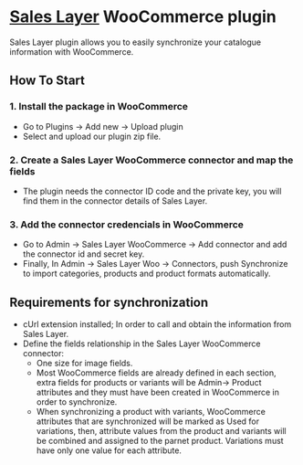 <h1><a href="https://saleslayer.com/" title="Title" rel="nofollow">Sales Layer</a> WooCommerce plugin</h1>
Sales Layer plugin allows you to easily synchronize your catalogue information with WooCommerce.

<h2>How To Start</h2>

<p>
    <h3>1. Install the package in WooCommerce</h3>
    <ul>
        <li>Go to Plugins -> Add new -> Upload plugin</li>
        <li>Select and upload our plugin zip file.</li>
    </ul>
</p>

<p>
    <h3>2. Create a Sales Layer WooCommerce connector and map the fields</h3>
    <ul>
        <li>The plugin needs the connector ID code and the private key, you will find them in the connector details of Sales Layer.</li>
    </ul>
</p>
    
<p>
    <h3>3. Add the connector credencials in WooCommerce</h3>
    <ul>
        <li>Go to Admin -> Sales Layer WooCommerce -> Add connector and add the connector id and secret key.</li>
        <li>Finally, In Admin -> Sales Layer Woo -> Connectors, push Synchronize to import categories, products and product formats automatically.</li>
    </ul>
</p>

<p>
    <h2>Requirements for synchronization</h2>
    <ul>
        <li>cUrl extension installed; In order to call and obtain the information from Sales Layer.</li>
        <li>Define the fields relationship in the Sales Layer WooCommerce connector:
            <ul>
                <li>One size for image fields.</li>
                <li>Most WooCommerce fields are already defined in each section, extra fields for products or variants will be Admin-> Product attributes and they must have been created in WooCommerce in order to synchronize.</li>
                <li>When synchronizing a product with variants, WooCommerce attributes that are synchronized will be marked as Used for variations, then, attribute values from the product and variants will be combined and assigned to the parnet product. Variations must have only one value for each attribute.</li>
            </ul>
        </li>
    </ul>
</p>
